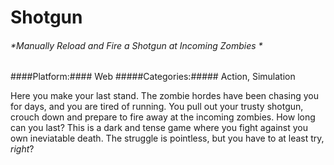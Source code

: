 # Shotgun
###### *Manually Reload and Fire a Shotgun at Incoming Zombies *

####Platform:#### Web
#####Categories:##### Action, Simulation

Here you make your last stand. The zombie hordes have been chasing you for days, and you are tired of running. You pull out your trusty shotgun, crouch down and prepare to fire away at the incoming zombies. How long can you last? This is a dark and tense game where you fight against you own ineviatable death. The struggle is pointless, but you have to at least try, *right*?

